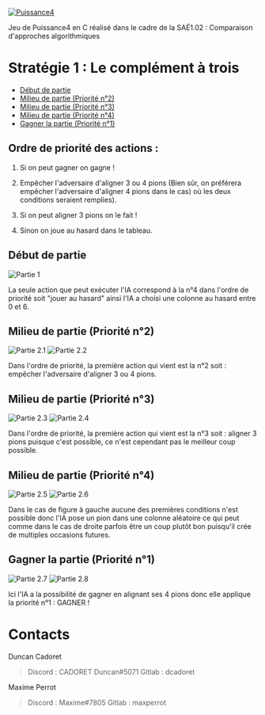 [![Puissance4](https://gitlabiut.iutlan.univ-rennes1.fr/maxperrot/puissance4/-/raw/main/images/logo_transparent.png)](https://gitlabiut.iutlan.univ-rennes1.fr/maxperrot/puissance4)

Jeu de Puissance4 en C réalisé dans le cadre de la SAÉ1.02 : Comparaison d'approches algorithmiques

# Stratégie 1 : Le complément à trois

- [Début de partie](#début-de-partie)
- [Milieu de partie (Priorité n°2)](#milieu-de-partie-priorité-n2)
- [Milieu de partie (Priorité n°3)](#milieu-de-partie-priorité-n3)
- [Milieu de partie (Priorité n°4)](#milieu-de-partie-priorité-n4)
- [Gagner la partie (Priorité n°1)](#gagner-la-partie-priorité-n1)

## Ordre de priorité des actions : 

1. Si on peut gagner on gagne !

2. Empêcher l'adversaire d'aligner 3 ou 4 pions (Bien sûr, on préférera empêcher l'adversaire d'aligner 4 pions dans le cas) où les deux conditions seraient remplies). 

3. Si on peut aligner 3 pions on le fait !

4. Sinon on joue au hasard dans le tableau.

## Début de partie

![Partie 1](https://gitlabiut.iutlan.univ-rennes1.fr/maxperrot/puissance4/-/raw/main/images/parties/partie1.png)

La seule action que peut exécuter l'IA correspond à la n°4 dans l'ordre de priorité soit "jouer au hasard" ainsi l'IA a choisi une colonne au hasard entre 0 et 6.

## Milieu de partie (Priorité n°2)

![Partie 2.1](https://gitlabiut.iutlan.univ-rennes1.fr/maxperrot/puissance4/-/raw/main/images/parties/partie2-1.png) ![Partie 2.2](https://gitlabiut.iutlan.univ-rennes1.fr/maxperrot/puissance4/-/raw/main/images/parties/partie2-2.png)

Dans l'ordre de priorité, la première action qui vient est la n°2 soit : empêcher l'adversaire d'aligner 3 ou 4 pions.

## Milieu de partie (Priorité n°3)

![Partie 2.3](https://gitlabiut.iutlan.univ-rennes1.fr/maxperrot/puissance4/-/raw/main/images/parties/partie2-3.png) ![Partie 2.4](https://gitlabiut.iutlan.univ-rennes1.fr/maxperrot/puissance4/-/raw/main/images/parties/partie2-4.png)

Dans l'ordre de priorité, la première action qui vient est la n°3 soit : aligner 3 pions puisque c'est possible, ce n'est cependant pas le meilleur coup possible.

## Milieu de partie (Priorité n°4)

![Partie 2.5](https://gitlabiut.iutlan.univ-rennes1.fr/maxperrot/puissance4/-/raw/main/images/parties/partie2-5.png) ![Partie 2.6](https://gitlabiut.iutlan.univ-rennes1.fr/maxperrot/puissance4/-/raw/main/images/parties/partie2-6.png)

Dans le cas de figure à gauche aucune des premières conditions n'est possible donc l'IA pose un pion dans une colonne aléatoire ce qui peut comme dans le cas de droite parfois être un coup plutôt bon puisqu'il crée de multiples occasions futures.

## Gagner la partie (Priorité n°1)

![Partie 2.7](https://gitlabiut.iutlan.univ-rennes1.fr/maxperrot/puissance4/-/raw/main/images/parties/partie2-7.png) ![Partie 2.8](https://gitlabiut.iutlan.univ-rennes1.fr/maxperrot/puissance4/-/raw/main/images/parties/partie2-8.png)

Ici l'IA a la possibilité de gagner en alignant ses 4 pions donc elle applique la priorité n°1 : GAGNER !

# Contacts

Duncan Cadoret
> Discord : CADORET Duncan#5071
> Gitlab : dcadoret

Maxime Perrot
> Discord : Maxime#7805
> Gitlab : maxperrot
